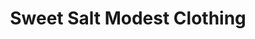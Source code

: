 ---
title: "Sweet Salt Modest Clothing"
url: /american-fork/sweet-salt-modest-clothing/
shop: Kleidung
---
